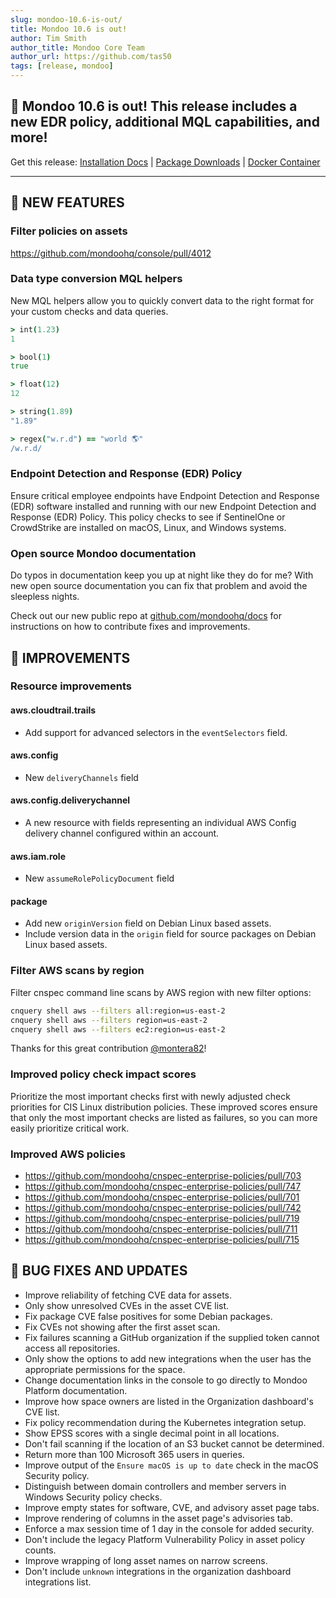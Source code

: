 ```yaml
---
slug: mondoo-10.6-is-out/
title: Mondoo 10.6 is out!
author: Tim Smith
author_title: Mondoo Core Team
author_url: https://github.com/tas50
tags: [release, mondoo]
---
```


## 🥳 Mondoo 10.6 is out! This release includes a new EDR policy, additional MQL capabilities, and more!

Get this release: [Installation Docs](https://mondoo.com/docs/cnspec/) | [Package Downloads](https://releases.mondoo.com/cnspec/) | [Docker Container](https://hub.docker.com/r/mondoo/cnspec)

---

## 🎉 NEW FEATURES

### Filter policies on assets

https://github.com/mondoohq/console/pull/4012

### Data type conversion MQL helpers

New MQL helpers allow you to quickly convert data to the right format for your custom checks and data queries.

```coffee
> int(1.23)
1

> bool(1)
true

> float(12)
12

> string(1.89)
"1.89"

> regex("w.r.d") == "world 🌎"
/w.r.d/
```

### Endpoint Detection and Response (EDR) Policy

Ensure critical employee endpoints have Endpoint Detection and Response (EDR) software installed and running with our new Endpoint Detection and Response (EDR) Policy. This policy checks to see if SentinelOne or CrowdStrike are installed on macOS, Linux, and Windows systems.

### Open source Mondoo documentation

Do typos in documentation keep you up at night like they do for me? With new open source documentation you can fix that problem and avoid the sleepless nights.

Check out our new public repo at [github.com/mondoohq/docs](https://github.com/mondoohq/docs) for instructions on how to contribute fixes and improvements.

## 🧹 IMPROVEMENTS

### Resource improvements

#### aws.cloudtrail.trails

- Add support for advanced selectors in the `eventSelectors` field.

#### aws.config

- New `deliveryChannels` field

#### aws.config.deliverychannel

- A new resource with fields representing an individual AWS Config delivery channel configured within an account.

#### aws.iam.role

- New `assumeRolePolicyDocument` field

#### package

- Add new `originVersion` field on Debian Linux based assets.
- Include version data in the `origin` field for source packages on Debian Linux based assets.

### Filter AWS scans by region

Filter cnspec command line scans by AWS region with new filter options:

```bash
cnquery shell aws --filters all:region=us-east-2
cnquery shell aws --filters region=us-east-2
cnquery shell aws --filters ec2:region=us-east-2
```

Thanks for this great contribution [@montera82](https://github.com/montera82/)!

### Improved policy check impact scores

Prioritize the most important checks first with newly adjusted check priorities for CIS Linux distribution policies. These improved scores ensure that only the most important checks are listed as failures, so you can more easily prioritize critical work.

### Improved AWS policies

- https://github.com/mondoohq/cnspec-enterprise-policies/pull/703
- https://github.com/mondoohq/cnspec-enterprise-policies/pull/747
- https://github.com/mondoohq/cnspec-enterprise-policies/pull/701
- https://github.com/mondoohq/cnspec-enterprise-policies/pull/742
- https://github.com/mondoohq/cnspec-enterprise-policies/pull/719
- https://github.com/mondoohq/cnspec-enterprise-policies/pull/711
- https://github.com/mondoohq/cnspec-enterprise-policies/pull/715

## 🐛 BUG FIXES AND UPDATES

- Improve reliability of fetching CVE data for assets.
- Only show unresolved CVEs in the asset CVE list.
- Fix package CVE false positives for some Debian packages.
- Fix CVEs not showing after the first asset scan.
- Fix failures scanning a GitHub organization if the supplied token cannot access all repositories.
- Only show the options to add new integrations when the user has the appropriate permissions for the space.
- Change documentation links in the console to go directly to Mondoo Platform documentation.
- Improve how space owners are listed in the Organization dashboard's CVE list.
- Fix policy recommendation during the Kubernetes integration setup.
- Show EPSS scores with a single decimal point in all locations.
- Don't fail scanning if the location of an S3 bucket cannot be determined.
- Return more than 100 Microsoft 365 users in queries.
- Improve output of the `Ensure macOS is up to date` check in the macOS Security policy.
- Distinguish between domain controllers and member servers in Windows Security policy checks.
- Improve empty states for software, CVE, and advisory asset page tabs.
- Improve rendering of columns in the asset page's advisories tab.
- Enforce a max session time of 1 day in the console for added security.
- Don't include the legacy Platform Vulnerability Policy in asset policy counts.
- Improve wrapping of long asset names on narrow screens.
- Don't include `unknown` integrations in the organization dashboard integrations list.

